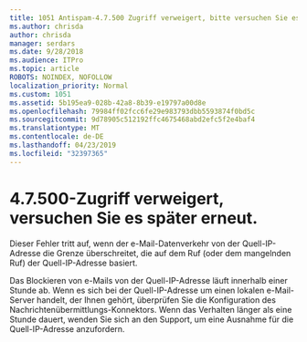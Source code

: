 ```yaml
---
title: 1051 Antispam-4.7.500 Zugriff verweigert, bitte versuchen Sie es später erneut
ms.author: chrisda
author: chrisda
manager: serdars
ms.date: 9/28/2018
ms.audience: ITPro
ms.topic: article
ROBOTS: NOINDEX, NOFOLLOW
localization_priority: Normal
ms.custom: 1051
ms.assetid: 5b195ea9-028b-42a8-8b39-e19797a00d8e
ms.openlocfilehash: 79984ff02fcc6fe29e983793dbb5593874f0bd5c
ms.sourcegitcommit: 9d78905c512192ffc4675468abd2efc5f2e4baf4
ms.translationtype: MT
ms.contentlocale: de-DE
ms.lasthandoff: 04/23/2019
ms.locfileid: "32397365"
---
```

# <a name="47500-access-denied-please-try-again-later"></a>4.7.500-Zugriff verweigert, versuchen Sie es später erneut.

Dieser Fehler tritt auf, wenn der e-Mail-Datenverkehr von der Quell-IP-Adresse die Grenze überschreitet, die auf dem Ruf (oder dem mangelnden Ruf) der Quell-IP-Adresse basiert.

Das Blockieren von e-Mails von der Quell-IP-Adresse läuft innerhalb einer Stunde ab. Wenn es sich bei der Quell-IP-Adresse um einen lokalen e-Mail-Server handelt, der Ihnen gehört, überprüfen Sie die Konfiguration des Nachrichtenübermittlungs-Konnektors. Wenn das Verhalten länger als eine Stunde dauert, wenden Sie sich an den Support, um eine Ausnahme für die Quell-IP-Adresse anzufordern.
